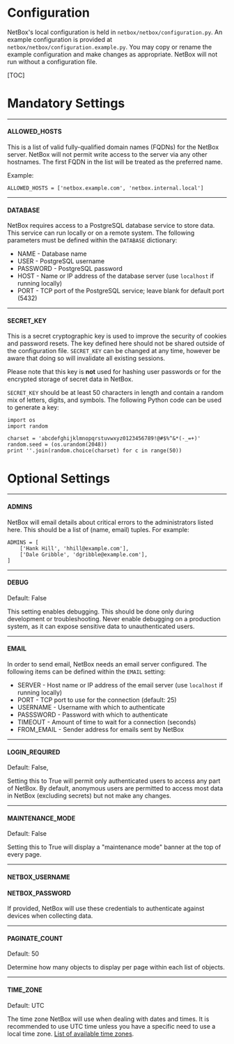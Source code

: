 <h1>Configuration</h1>

NetBox's local configuration is held in `netbox/netbox/configuration.py`. An example configuration is provided at `netbox/netbox/configuration.example.py`. You may copy or rename the example configuration and make changes as appropriate. NetBox will not run without a configuration file.

[TOC]

# Mandatory Settings

---

#### ALLOWED_HOSTS

This is a list of valid fully-qualified domain names (FQDNs) for the NetBox server. NetBox will not permit write access to the server via any other hostnames. The first FQDN in the list will be treated as the preferred name.

Example:

```
ALLOWED_HOSTS = ['netbox.example.com', 'netbox.internal.local']
```

---

#### DATABASE

NetBox requires access to a PostgreSQL database service to store data. This service can run locally or on a remote system. The following parameters must be defined within the `DATABASE` dictionary:

* NAME - Database name
* USER - PostgreSQL username
* PASSWORD - PostgreSQL password
* HOST - Name or IP address of the database server (use `localhost` if running locally)
* PORT - TCP port of the PostgreSQL service; leave blank for default port (5432)

---

#### SECRET_KEY

This is a secret cryptographic key is used to improve the security of cookies and password resets. The key defined here should not be shared outside of the configuration file. `SECRET_KEY` can be changed at any time, however be aware that doing so will invalidate all existing sessions.

Please note that this key is **not** used for hashing user passwords or for the encrypted storage of secret data in NetBox.

`SECRET_KEY` should be at least 50 characters in length and contain a random mix of letters, digits, and symbols. The following Python code can be used to generate a key:


```
import os
import random

charset = 'abcdefghijklmnopqrstuvwxyz0123456789!@#$%^&*(-_=+)'
random.seed = (os.urandom(2048))
print ''.join(random.choice(charset) for c in range(50))
```

# Optional Settings

---

#### ADMINS

NetBox will email details about critical errors to the administrators listed here. This should be a list of (name, email) tuples. For example:

```
ADMINS = [
    ['Hank Hill', 'hhill@example.com'],
    ['Dale Gribble', 'dgribble@example.com'],
]
```

---

#### DEBUG

Default: False

This setting enables debugging. This should be done only during development or troubleshooting. Never enable debugging on a production system, as it can expose sensitive data to unauthenticated users. 

---

#### EMAIL

In order to send email, NetBox needs an email server configured. The following items can be defined within the `EMAIL` setting:

* SERVER - Host name or IP address of the email server (use `localhost` if running locally)
* PORT - TCP port to use for the connection (default: 25)
* USERNAME - Username with which to authenticate
* PASSSWORD - Password with which to authenticate
* TIMEOUT - Amount of time to wait for a connection (seconds)
* FROM_EMAIL - Sender address for emails sent by NetBox

---

#### LOGIN_REQUIRED

Default: False,

Setting this to True will permit only authenticated users to access any part of NetBox. By default, anonymous users are permitted to access most data in NetBox (excluding secrets) but not make any changes.

---

#### MAINTENANCE_MODE

Default: False

Setting this to True will display a "maintenance mode" banner at the top of every page.

---

#### NETBOX_USERNAME

#### NETBOX_PASSWORD

If provided, NetBox will use these credentials to authenticate against devices when collecting data.

---

#### PAGINATE_COUNT

Default: 50

Determine how many objects to display per page within each list of objects.

---

#### TIME_ZONE

Default: UTC

The time zone NetBox will use when dealing with dates and times. It is recommended to use UTC time unless you have a specific need to use a local time zone. [List of available time zones](https://en.wikipedia.org/wiki/List_of_tz_database_time_zones).
